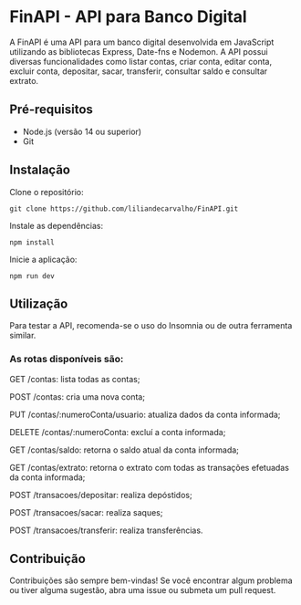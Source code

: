 # FinAPI - API para Banco Digital

A FinAPI é uma API para um banco digital desenvolvida em JavaScript utilizando as bibliotecas Express, Date-fns e Nodemon. A API possui diversas funcionalidades como listar contas, criar conta, editar conta, excluir conta, depositar, sacar, transferir, consultar saldo e consultar extrato.

## Pré-requisitos
- Node.js (versão 14 ou superior)
- Git

## Instalação
Clone o repositório:

`git clone https://github.com/liliandecarvalho/FinAPI.git`

Instale as dependências:

`npm install`

Inicie a aplicação:

`npm run dev`

## Utilização
Para testar a API, recomenda-se o uso do Insomnia ou de outra ferramenta similar.

### As rotas disponíveis são:

GET /contas: lista todas as contas;

POST /contas: cria uma nova conta;

PUT /contas/:numeroConta/usuario: atualiza dados da conta informada;

DELETE /contas/:numeroConta: excluí a conta informada;

GET /contas/saldo: retorna o saldo atual da conta informada;

GET /contas/extrato: retorna o extrato com todas as transações efetuadas da conta informada;

POST /transacoes/depositar: realiza depóstidos;

POST /transacoes/sacar: realiza saques;

POST /transacoes/transferir: realiza transferências.

## Contribuição

Contribuições são sempre bem-vindas! Se você encontrar algum problema ou tiver alguma sugestão, abra uma issue ou submeta um pull request.

